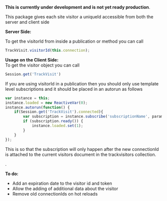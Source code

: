 <b>This is currently under development and is not yet ready production</b>.

This package gives each site visitor a uniqueId accessible from both the server and client side

<b>Server Side:</b><br/>
 
To get the visitorId from inside a publication or method you can call
```javascript
TrackVisit.visitorId(this.connection);
```
<b>Usage on the Client Side:</b><br/>
To get the visitor object you can call
```javascript
Session.get('TrackVisit')
```

If you are using visitorId in a publication then you should only use template level subscriptions and it should be placed in an autorun as follows

```javascript
var instance = this;
instance.loaded = new ReactiveVar(0);
instance.autorun(function() {
	if(Session.get('TrackVisit').connected){
		var subscription = instance.subscribe('subscriptionName', params);
		if (subscription.ready()) {
			instance.loaded.set(1);
		}
	}
});
```
This is so that the subscription will only happen after the new connectionId is attached to the current visitors document in the trackvisitors collection.

.<br/>




<b>To do:</b><br/>
- Add an expiration date to the visitor id and token
- Allow the adding of additional data about the visitor
- Remove old connectionIds on hot reloads